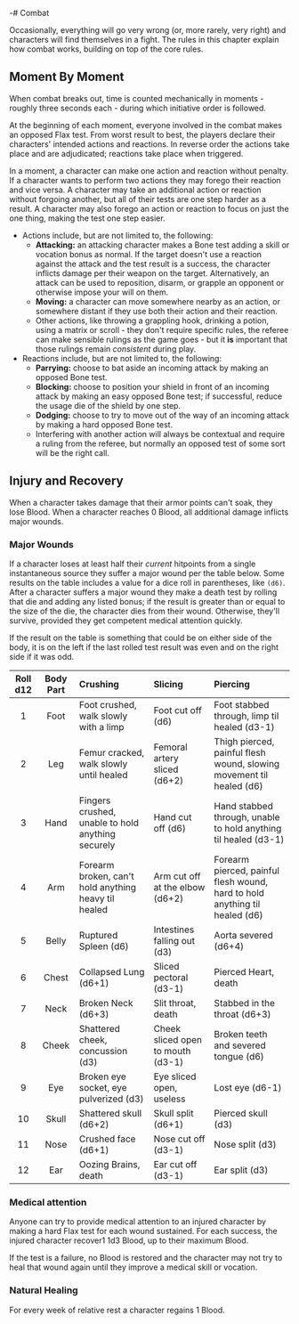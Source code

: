 -# Combat

Occasionally, everything will go very wrong (or, more rarely, very right) and characters will find themselves in a fight.
The rules in this chapter explain how combat works, building on top of the core rules.

## Moment By Moment

When combat breaks out, time is counted mechanically in moments - roughly three seconds each - during which initiative order is followed.

At the beginning of each moment, everyone involved in the combat makes an opposed Flax test.
From worst result to best, the players declare their characters' intended actions and reactions.
In reverse order the actions take place and are adjudicated; reactions take place when triggered.

In a moment, a character can make one action and reaction without penalty.
If a character wants to perform two actions they may forego their reaction and vice versa.
A character may take an additional action or reaction without forgoing another, but all of their tests are one step harder as a result.
A character may also forego an action or reaction to focus on just the one thing, making the test one step easier.

- Actions include, but are not limited to, the following:
  - **Attacking:** an attacking character makes a Bone test adding a skill or vocation bonus as normal.
    If the target doesn't use a reaction against the attack and the test result is a success, the character inflicts damage per their weapon on the target.
    Alternatively, an attack can be used to reposition, disarm, or grapple an opponent or otherwise impose your will on them.
  - **Moving:** a character can move somewhere nearby as an action, or somewhere distant if they use both their action and their reaction.
  - Other actions, like throwing a grappling hook, drinking a potion, using a matrix or scroll - they don't require specific rules, the referee can make sensible rulings as the game goes - but it **is** important that those rulings remain _consistent_ during play.
- Reactions include, but are not limited to, the following:
  - **Parrying:** choose to bat aside an incoming attack by making an opposed Bone test.
  - **Blocking:** choose to position your shield in front of an incoming attack by making an easy opposed Bone test; if successful, reduce the usage die of the shield by one step.
  - **Dodging:** choose to try to move out of the way of an incoming attack by making a hard opposed Bone test.
  - Interfering with another action will always be contextual and require a ruling from the referee, but normally an opposed test of some sort will be the right call.

## Injury and Recovery

When a character takes damage that their armor points can't soak, they lose Blood.
When a character reaches 0 Blood, all additional damage inflicts major wounds.

<!-- TODO: Add an option for not-dying at 0 and one less brutal? -->

### Major Wounds

If a character loses at least half their _current_ hitpoints from a single instantaneous source they suffer a major wound per the table below.
Some results on the table includes a value for a dice roll in parentheses, like `(d6)`.
After a character suffers a major wound they make a death test by rolling that die and adding any listed bonus; if the result is greater than or equal to the size of the die, the character dies from their wound.
Otherwise, they'll survive, provided they get competent medical attention quickly.

If the result on the table is something that could be on either side of the body, it is on the left if the last rolled test result was even and on the right side if it was odd.

| Roll d12 | Body Part | Crushing                                             | Slicing                           | Piercing                                                                    |
|:--------:|:---------:|:-----------------------------------------------------|:----------------------------------|:----------------------------------------------------------------------------|
|     1    | Foot      | Foot crushed, walk slowly with a limp                | Foot cut off (d6)                 | Foot stabbed through, limp til healed (d3-1)                                |
|     2    | Leg       | Femur cracked, walk slowly until healed              | Femoral artery sliced (d6+2)      | Thigh pierced,  painful flesh wound, slowing movement til healed (d6)       |
|     3    | Hand      | Fingers crushed, unable to hold anything securely    | Hand cut off (d6)                 | Hand stabbed through, unable to hold anything til healed (d3-1)             |
|     4    | Arm       | Forearm broken, can't hold anything heavy til healed | Arm cut off at the elbow (d6+2)   | Forearm pierced, painful flesh wound, hard to hold anything til healed (d6) |
|     5    | Belly     | Ruptured Spleen (d6)                                 | Intestines falling out (d3)       | Aorta severed (d6+4)                                                        |
|     6    | Chest     | Collapsed Lung (d6+1)                                | Sliced pectoral (d3-1)            | Pierced Heart, death                                                        |
|     7    | Neck      | Broken Neck (d6+3)                                   | Slit throat, death                | Stabbed in the throat (d6+3)                                                |
|     8    | Cheek     | Shattered cheek, concussion (d3)                     | Cheek sliced open to mouth (d3-1) | Broken teeth and severed tongue (d6)                                        |
|     9    | Eye       | Broken eye socket, eye pulverized (d3)               | Eye sliced open, useless          | Lost eye (d6-1)                                                             |
|    10    | Skull     | Shattered skull (d6+2)                               | Skull split (d6+1)                | Pierced skull (d3)                                                          |
|    11    | Nose      | Crushed face (d6+1)                                  | Nose cut off (d3-1)               | Nose split (d3)                                                             |
|    12    | Ear       | Oozing Brains, death                                 | Ear cut off (d3-1)                | Ear split (d3)                                                              |

### Medical attention

Anyone can try to provide medical attention to an injured character by making a hard Flax test for each wound sustained.
For each success, the injured character recover1 1d3 Blood, up to their maximum Blood.

If the test is a failure, no Blood is restored and the character may not try to heal that wound again until they improve a medical skill or vocation.

### Natural Healing

For every week of relative rest a character regains 1 Blood.
